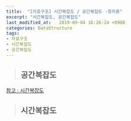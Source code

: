 ```yaml
---
title:  "[자료구조] 시간복잡도 / 공간복잡도 -정리중"
excerpt: "시간복잡도, 공간복잡도"
last_modified_at:   2019-09-04 16:26:24 +0900
categories: DataStructure
tags:
- 자료구조
- 시간복잡도
- 공간복잡도
---
```

  
  
>## 공간복잡도  
  
[참고 : 시간복잡도](https://www.bigocheatsheet.com/)
  
>## 시간복잡도  
  
  
